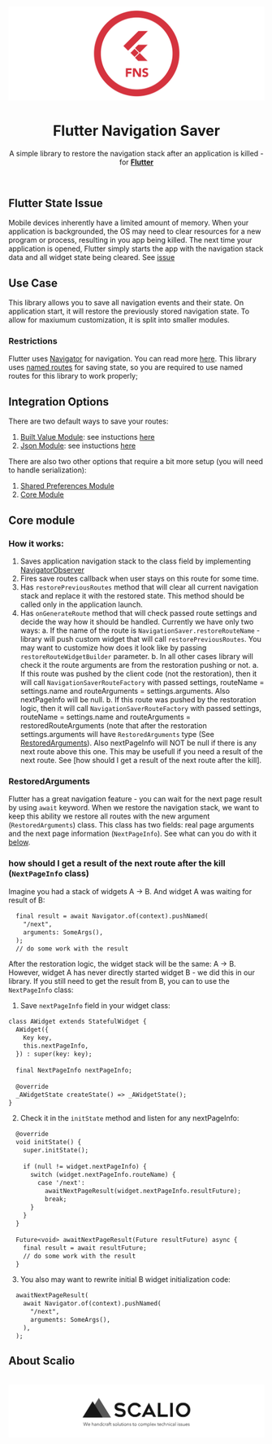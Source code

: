 ![Flutter at Scalio](https://raw.githubusercontent.com/scalio/flutter/master/assets/scalio-fns.svg?sanitize=true)

<h1 align="center">Flutter Navigation Saver</h1>

<p align="center">
  A simple library to restore the navigation stack after an application is killed - for <b><a href="https://flutter.dev/">Flutter</a></b>
</p>

&nbsp;

## Flutter State Issue

Mobile devices inherently have a limited amount of memory. When your application is backgrounded, the OS may need to clear resources for a new program or process, resulting in you app being killed. The next time your application is opened, Flutter simply starts the app with the navigation stack data and all widget state being cleared. See [issue](https://github.com/flutter/flutter/issues/6827)

## Use Case

This library allows you to save all navigation events and their state. On application start, it will restore the previously stored navigation state. To allow for maxiumum customization, it is split into 
smaller modules.

### Restrictions

Flutter uses [Navigator](https://api.flutter.dev/flutter/widgets/Navigator-class.html) for navigation. You can read more [here](https://flutter.dev/docs/development/ui/navigation). This library uses [named routes](https://flutter.dev/docs/cookbook/navigation/named-routes) for saving state, so you are required to use named routes for this library to work properly; 

## Integration Options

There are two default ways to save your routes:
1. [Built Value Module](https://pub.dev/packages/built_value): see instuctions [here](built_value_navigation_saver)
2. [Json Module](https://pub.dev/packages/json_serializable): see instuctions [here](json_navigation_saver)

There are also two other options that require a bit more setup (you will need to handle serialization):

1. [Shared Preferences Module](shared_pref_navigation_saver) 
2. [Core Module](navigation_saver)

## Core module

### How it works:

1. Saves application navigation stack to the class field by implementing [NavigatorObserver](https://api.flutter.dev/flutter/widgets/NavigatorObserver-class.html)
2. Fires save routes callback when user stays on this route for some time.
3. Has `restorePreviousRoutes` method that will clear all current navigation stack and replace it with the restored state. This method should be called only in the application launch.
4. Has `onGenerateRoute` method that will check passed route settings and decide the way how it should be handled. Currently we have only two ways:
	a. If the name of the route is `NavigationSaver.restoreRouteName` - library will push custom widget that will call `restorePreviousRoutes`. You may want to customize how does it look like by passing `restoreRouteWidgetBuilder` parameter.
	b. In all other cases library will check it the route arguments are from the restoration pushing or not.
		a. If this route was pushed by the client code (not the restoration), then it will call `NavigationSaverRouteFactory` with passed settings, routeName = settings.name and routeArguments = settings.arguments. Also nextPageInfo will be null.
		b. If this route was pushed by the restoration logic, then it will call `NavigationSaverRouteFactory` with passed settings, routeName = settings.name and routeArguments = restoredRouteArguments (note that after the restoration settings.arguments will have `RestoredArguments` type (See [RestoredArguments](#restoredarguments)). Also nextPageInfo will NOT be null if there is any next route above this one. This may be usefull if you need a result of the next route. See [how should I get a result of the next route after the kill].

### RestoredArguments

Flutter has a great navigation feature - you can wait for the next page result by using `await` keyword. When we restore the navigation stack, we want to keep this ability we restore all routes with the new argument (`RestoredArguments`) class. This class has two fields: real page arguments and the next page information (`NextPageInfo`). See what can you do with it [below](#how-should-i-get-a-result-of-the-next-route-after-the-kill-nextpageinfo-class).

### how should I get a result of the next route after the kill (`NextPageInfo` class)

Imagine you had a stack of widgets A -> B. And widget A was waiting for result of B:


```
  final result = await Navigator.of(context).pushNamed(
    "/next",
    arguments: SomeArgs(),
  );
  // do some work with the result
```

After the restoration logic, the widget stack will be the same: A -> B. However, widget A has never directly started widget B - we did this in our library. If you still need to get the result from B, you can to use the `NextPageInfo` class:

1. Save `nextPageInfo` field in your widget class:
```
class AWidget extends StatefulWidget {
  AWidget({
    Key key,
    this.nextPageInfo,
  }) : super(key: key);

  final NextPageInfo nextPageInfo;

  @override
  _AWidgetState createState() => _AWidgetState();
}
```

2. Check it in the `initState` method and listen for any nextPageInfo:

```
  @override
  void initState() {
    super.initState();

    if (null != widget.nextPageInfo) {
      switch (widget.nextPageInfo.routeName) {
        case '/next':
          awaitNextPageResult(widget.nextPageInfo.resultFuture);
          break;
      }
    }
  }

  Future<void> awaitNextPageResult(Future resultFuture) async {
    final result = await resultFuture;
    // do some work with the result
  }
```

3. You also may want to rewrite initial B widget initialization code:

```
  awaitNextPageResult(
    await Navigator.of(context).pushNamed(
      "/next",
      arguments: SomeArgs(),
    ),
  );
```

## About Scalio

<p align="center">
    <br/>
    <a href="https://scal.io/">
        <img src="https://raw.githubusercontent.com/scalio/flutter/master/assets/scalio-logo.svg?sanitize=true" />
    </a>
    <br/>
</p>
